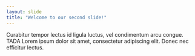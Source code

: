 ```yaml
---
layout: slide
title: "Welcome to our second slide!"
---
```

Curabitur tempor lectus id ligula luctus, vel condimentum arcu congue. TADA
Lorem ipsum dolor sit amet, consectetur adipiscing elit. Donec nec efficitur lectus. 
